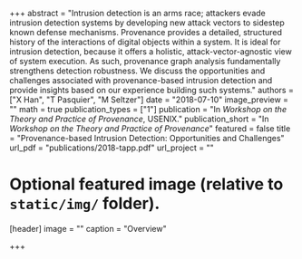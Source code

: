 +++
abstract = "Intrusion detection is an arms race; attackers evade intrusion detection systems by developing new attack vectors to sidestep known defense mechanisms. Provenance provides a detailed, structured history of the interactions of digital objects within a system. It is ideal for intrusion detection, because it offers a holistic, attack-vector-agnostic view of system execution. As such, provenance graph analysis fundamentally strengthens detection robustness. We discuss the opportunities and challenges associated with provenance-based intrusion detection and provide insights based on our experience building such systems."
authors = ["X Han", "T Pasquier", "M Seltzer"]
date = "2018-07-10"
image_preview = ""
math = true
publication_types = ["1"]
publication = "In *Workshop on the Theory and Practice of Provenance*, USENIX."
publication_short = "In *Workshop on the Theory and Practice of Provenance*"
featured = false
title = "Provenance-based Intrusion Detection: Opportunities and Challenges"
url_pdf = "publications/2018-tapp.pdf"
url_project = ""

# Optional featured image (relative to `static/img/` folder).
[header]
image = ""
caption = "Overview"

+++
